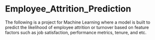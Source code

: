 # Employee_Attrition_Prediction
The following is a project for Machine Learning where a model is built to predict the likelihood of employee attrition or  turnover based on feature factors such as job satisfaction, performance metrics, tenure, and etc.
